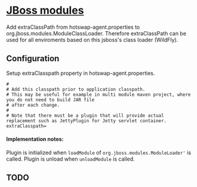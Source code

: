 [JBoss modules](http://)
========================================
Add extraClassPath from hotswap-agent.properties to org.jboss.modules.ModuleClassLoader. Therefore
extraClassPath can be used for all enviroments based on this jsboss's class loader (WildFly).

Configuration
-------------
Setup extraClasspath property in hotswap-agent.properties.

    #
    # Add this classpath prior to application classpath.
    # This may be useful for example in multi module maven project, where you do not need to build JAR file
    # after each change.
    #
    # Note that there must be a plugin that will provide actual replacement such as JettyPlugin for Jetty servlet container.
    extraClasspath=

#### Implementation notes:
Plugin is initialized when `loadModule` of `org.jboss.modules.ModuleLoader'` is called. Plugin is unload when
`unloadModule` is called.

TODO
----
